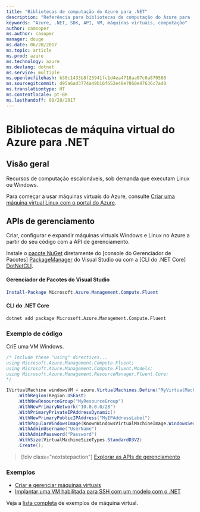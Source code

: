 ```yaml
---
title: "Bibliotecas de computação do Azure para .NET"
description: "Referência para bibliotecas de computação do Azure para .NET"
keywords: "Azure, .NET, SDK, API, VM, máquinas virtuais, computação"
author: camsoper
ms.author: casoper
manager: douge
ms.date: 06/20/2017
ms.topic: article
ms.prod: azure
ms.technology: azure
ms.devlang: dotnet
ms.service: multiple
ms.openlocfilehash: b30c1433b8f25941fc1d4ea4718aa07c0a870580
ms.sourcegitcommit: d95a6ad3774a49b16f652e40e7860e47636c7ad0
ms.translationtype: HT
ms.contentlocale: pt-BR
ms.lasthandoff: 08/28/2017
---
```

# <a name="azure-virtual-machine-libraries-for-net"></a>Bibliotecas de máquina virtual do Azure para .NET

## <a name="overview"></a>Visão geral

Recursos de computação escalonáveis, sob demanda que executam Linux ou Windows.

Para começar a usar máquinas virtuais do Azure, consulte [Criar uma máquina virtual Linux com o portal do Azure](https://review.docs.microsoft.com/en-us/azure/virtual-machines/linux/quick-create-portal).

## <a name="management-apis"></a>APIs de gerenciamento

Criar, configurar e expandir máquinas virtuais Windows e Linux no Azure a partir do seu código com a API de gerenciamento.

Instale o [pacote NuGet](https://www.nuget.org/packages/Microsoft.Azure.Management.Compute.Fluent) diretamente do [console do Gerenciador de Pacotes] [ PackageManager] do Visual Studio ou com a [CLI do .NET Core] [DotNetCLI].

#### <a name="visual-studio-package-manager"></a>Gerenciador de Pacotes do Visual Studio

```powershell
Install-Package Microsoft.Azure.Management.Compute.Fluent
```

#### <a name="net-core-cli"></a>CLI do .NET Core

```bash
dotnet add package Microsoft.Azure.Management.Compute.Fluent
```

### <a name="code-example"></a>Exemplo de código

CriE uma VM Windows.

```csharp
/* Include these "using" directives...
using Microsoft.Azure.Management.Compute.Fluent;
using Microsoft.Azure.Management.Compute.Fluent.Models;
using Microsoft.Azure.Management.ResourceManager.Fluent.Core;
*/

IVirtualMachine windowsVM = azure.VirtualMachines.Define("MyVirtualMachine")
    .WithRegion(Region.USEast)
    .WithNewResourceGroup("MyResourceGroup")
    .WithNewPrimaryNetwork("10.0.0.0/28")
    .WithPrimaryPrivateIPAddressDynamic()
    .WithNewPrimaryPublicIPAddress("MyIPAddressLabel")
    .WithPopularWindowsImage(KnownWindowsVirtualMachineImage.WindowsServer2012R2Datacenter)
    .WithAdminUsername("UserName")
    .WithAdminPassword("Password")
    .WithSize(VirtualMachineSizeTypes.StandardD3V2)
    .Create();
```

> [!div class="nextstepaction"]
> [Explorar as APIs de gerenciamento](https://review.docs.microsoft.com/en-us/dotnet/api/overview/azure/virtualmachines/management?view=azure-dotnet)

### <a name="samples"></a>Exemplos

* [Criar e gerenciar máquinas virtuais](/dotnet/azure/dotnet-sdk-azure-virtual-machine-samples)
* [Implantar uma VM habilitada para SSH com um modelo com o .NET](https://azure.microsoft.com/en-us/resources/samples/resource-manager-dotnet-template-deployment/)

Veja a [lista completa](https://azure.microsoft.com/en-us/resources/samples/?platform=dotnet&term=VM) de exemplos de máquina virtual.

[PackageManager]: https://docs.microsoft.com/nuget/tools/package-manager-console
[DotNetCLI]: https://docs.microsoft.com/en-us/dotnet/core/tools/dotnet-add-package
